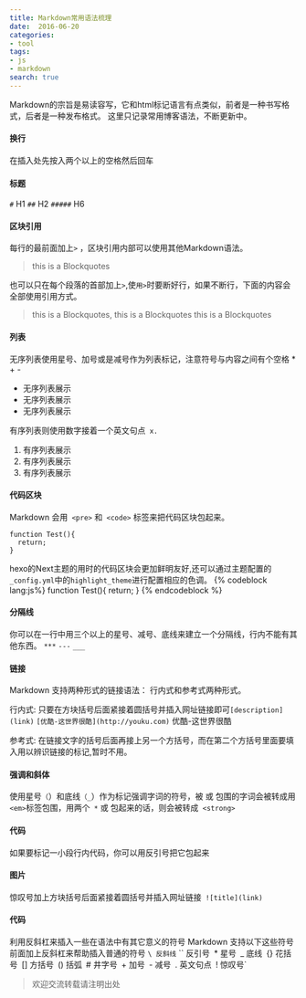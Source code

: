 ```yaml
---
title: Markdown常用语法梳理
date:  2016-06-20
categories: 
- tool
tags: 
- js 
- markdown 
search: true
---
```


Markdown的宗旨是易读容写，它和html标记语言有点类似，前者是一种书写格式，后者是一种发布格式。
这里只记录常用博客语法，不断更新中。

#### 换行
在插入处先按入两个以上的空格然后回车

#### 标题
`#` H1
`##` H2
`#####` H6
<!--more-->
#### 区块引用
每行的最前面加上`>` ，区块引用内部可以使用其他Markdown语法。

>this is a Blockquotes

也可以只在每个段落的首部加上`>`,使`用>`时要断好行，如果不断行，下面的内容会全部使用引用方式。

>this is a Blockquotes,
this is a Blockquotes
this is a Blockquotes

#### 列表
无序列表使用星号、加号或是减号作为列表标记，注意符号与内容之间有个空格 * + -

* 无序列表展示
* 无序列表展示
* 无序列表展示

有序列表则使用数字接着一个英文句点` x.`
1. 有序列表展示
2. 有序列表展示
3. 有序列表展示


#### 代码区块
Markdown 会用` <pre>` 和` <code>` 标签来把代码区块包起来。

```
function Test(){
  return;
}
```

hexo的Next主题的用时的代码区块会更加鲜明友好,还可以通过主题配置的`_config.yml`中的`highlight_theme`进行配置相应的色调。
{% codeblock lang:js%}
function Test(){
  return;
}
{% endcodeblock %}

#### 分隔线
你可以在一行中用三个以上的星号、减号、底线来建立一个分隔线，行内不能有其他东西。
`***`
`---`
`___`

#### 链接
Markdown 支持两种形式的链接语法： 行内式和参考式两种形式。

行内式: 只要在方块括号后面紧接着圆括号并插入网址链接即可`[description](link)`
`[优酷-这世界很酷](http://youku.com)` 优酷-这世界很酷

参考式: 在链接文字的括号后面再接上另一个方括号，而在第二个方括号里面要填入用以辨识链接的标记,暂时不用。

#### 强调和斜体
使用星号`（`）和底线`（_`）作为标记强调字词的符号，被 或 包围的字词会被转成用 `<em>`标签包围，用两个` *` 或 包起来的话，则会被转成` <strong>`

#### 代码
如果要标记一小段行内代码，你可以用反引号把它包起来

#### 图片
惊叹号加上方块括号后面紧接着圆括号并插入网址链接` ![title](link)`

#### 代码
利用反斜杠来插入一些在语法中有其它意义的符号
Markdown 支持以下这些符号前面加上反斜杠来帮助插入普通的符号
`\ 反斜线`
`` 反引号`
`* 星号`
`_ 底线`
`{} 花括号`
`[] 方括号`
`() 括弧`
`# 井字号`
`+ 加号`
`- 减号`
`. 英文句点`
`! 惊叹号`
>欢迎交流转载请注明出处
